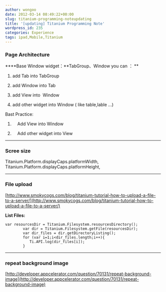 ```yaml
---
author: wongoo
date: 2012-03-14 08:49:22+00:00
slug: titanium-programming-noteupdating
title: '[updating] Titanium Programming Note'
wordpress_id: 235
categories: Experience
tags: ipad,Mobile,Titanium
---
```


### Page Architecture


****Base Window widget：**TabGroup、Window
you can ：
**



	
  1. add Tab into TabGroup

	
  2. add Window into Tab

	
  3. add View into  Window

	
  4. add other widget into Window ( like table,lable ...)


Bast Practice:

	
  1.     Add View into Window

	
  2.     Add other widget into View





* * *





### Scree size


Titanium.Platform.displayCaps.platformWidth,
Titanium.Platform.displayCaps.platformHeight,





* * *





### File upload


[http://www.smokycogs.com/blog/titanium-tutorial-how-to-upload-a-file-to-a-server/](http://www.smokycogs.com/blog/titanium-tutorial-how-to-upload-a-file-to-a-server/)

**List Files:**

    var resourcesDir = Titanium.Filesystem.resourcesDirectory();
            var dir = Titanium.Filesystem.getFile(resourcesDir);
            var dir_files = dir.getDirectoryListing();
            for (var i=1;i<dir_files.length;i++){
               Ti.API.log(dir_files[i]);
            }




* * *





### repeat background image


[http://developer.appcelerator.com/question/70131/repeat-background-image](http://developer.appcelerator.com/question/70131/repeat-background-image)

